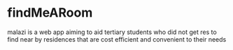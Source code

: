 # findMeARoom
malazi is a web app aiming to aid tertiary students who did not get res to find near by residences that are cost efficient and convenient to their needs
